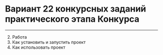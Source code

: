 # Вариант 22 конкурсных заданий практического этапа Конкурса
----
2. Работа 
4. Как установить и запустить проект
5. Как использовать проект
